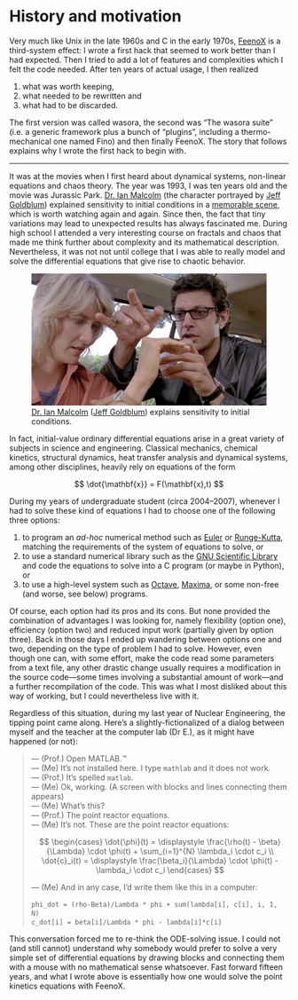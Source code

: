 # History and motivation

Very much like Unix in the late 1960s and C in the early 1970s, [FeenoX]
is a third-system effect: I wrote a first hack that seemed to work
better than I had expected. Then I tried to add a lot of features and
complexities which I felt the code needed. After ten years of actual
usage, I then realized

1.  what was worth keeping,
2.  what needed to be rewritten and
3.  what had to be discarded.

The first version was called wasora, the second was “The wasora suite”
(i.e. a generic framework plus a bunch of “plugins”, including a
thermo-mechanical one named Fino) and then finally FeenoX. The story
that follows explains why I wrote the first hack to begin with.

------------------------------------------------------------------------

It was at the movies when I first heard about dynamical systems,
non-linear equations and chaos theory. The year was 1993, I was ten
years old and the movie was Jurassic Park. [Dr. Ian Malcolm] (the
character portrayed by [Jeff Goldblum]) explained sensitivity to initial
conditions in a [memorable scene], which is worth watching again and
again. Since then, the fact that tiny variations may lead to unexpected
results has always fascinated me. During high school I attended a very
interesting course on fractals and chaos that made me think further
about complexity and its mathematical description. Nevertheless, it was
not not until college that I was able to really model and solve the
differential equations that give rise to chaotic behavior.

<figure>
<img src="jurassicpark.jpg"
alt="Dr. Ian Malcolm (Jeff Goldblum) explains sensitivity to initial conditions." />
<figcaption aria-hidden="true"><a
href="https://en.wikipedia.org/wiki/Ian_Malcolm_(character)">Dr. Ian
Malcolm</a> (<a href="https://en.wikipedia.org/wiki/Jeff_Goldblum">Jeff
Goldblum</a>) explains sensitivity to initial conditions.</figcaption>
</figure>

In fact, initial-value ordinary differential equations arise in a great
variety of subjects in science and engineering. Classical mechanics,
chemical kinetics, structural dynamics, heat transfer analysis and
dynamical systems, among other disciplines, heavily rely on equations of
the form

$$
\dot{\mathbf{x}} = F(\mathbf{x},t)
$$

During my years of undergraduate student (circa 2004–2007), whenever I
had to solve these kind of equations I had to choose one of the
following three options:

1.  to program an *ad-hoc* numerical method such as [Euler] or
    [Runge-Kutta], matching the requirements of the system of equations
    to solve, or
2.  to use a standard numerical library such as the [GNU Scientific
    Library] and code the equations to solve into a C program (or maybe
    in Python), or
3.  to use a high-level system such as [Octave], [Maxima], or some
    non-free (and worse, see below) programs.

Of course, each option had its pros and its cons. But none provided the
combination of advantages I was looking for, namely flexibility (option
one), efficiency (option two) and reduced input work (partially given by
option three). Back in those days I ended up wandering between options
one and two, depending on the type of problem I had to solve. However,
even though one can, with some effort, make the code read some
parameters from a text file, any other drastic change usually requires a
modification in the source code—some times involving a substantial
amount of work—and a further recompilation of the code. This was what I
most disliked about this way of working, but I could nevertheless live
with it.

Regardless of this situation, during my last year of Nuclear
Engineering, the tipping point came along. Here’s a
slightly-fictionalized of a dialog between myself and the teacher at the
computer lab (Dr E.), as it might have happened (or not):

> — (Prof.) Open MATLAB.™  
> — (Me) It’s not installed here. I type `mathlab` and it does not
> work.  
> — (Prof.) It’s spelled `matlab`.  
> — (Me) Ok, working. (A screen with blocks and lines connecting them
> appears)  
> — (Me) What’s this?  
> — (Prof.) The point reactor equations.  
> — (Me) It’s not. These are the point reactor equations:
>
> $$
> \begin{cases}
> \dot{\phi}(t) = \displaystyle \frac{\rho(t) - \beta}{\Lambda} \cdot \phi(t) + \sum_{i=1}^{N} \lambda_i \cdot c_i \\
> \dot{c}_i(t)  = \displaystyle \frac{\beta_i}{\Lambda} \cdot \phi(t) - \lambda_i \cdot c_i
> \end{cases}
> $$
>
> — (Me) And in any case, I’d write them like this in a computer:
>
>     phi_dot = (rho-Beta)/Lambda * phi + sum(lambda[i], c[i], i, 1, N)
>     c_dot[i] = beta[i]/Lambda * phi - lambda[i]*c[i]

This conversation forced me to re-think the ODE-solving issue. I could
not (and still cannot) understand why somebody would prefer to solve a
very simple set of differential equations by drawing blocks and
connecting them with a mouse with no mathematical sense whatsoever. Fast
forward fifteen years, and what I wrote above is essentially how one
would solve the point kinetics equations with FeenoX.

  [FeenoX]: https://www.seamplex.com/feenox
  [Dr. Ian Malcolm]: https://en.wikipedia.org/wiki/Ian_Malcolm_(character)
  [Jeff Goldblum]: https://en.wikipedia.org/wiki/Jeff_Goldblum
  [memorable scene]: https://www.youtube.com/watch?v=n-mpifTiPV4
  [Euler]: https://en.wikipedia.org/wiki/Euler_method
  [Runge-Kutta]: https://en.wikipedia.org/wiki/Runge%E2%80%93Kutta_methods
  [GNU Scientific Library]: https://www.gnu.org/software/gsl/
  [Octave]: https://www.gnu.org/software/octave/index
  [Maxima]: https://maxima.sourceforge.io/
